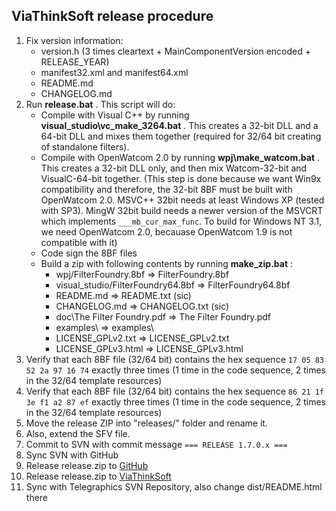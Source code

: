 
ViaThinkSoft release procedure
------------------------------

1. Fix version information:
	- version.h (3 times cleartext + MainComponentVersion encoded + RELEASE_YEAR)
	- manifest32.xml and manifest64.xml
	- README.md
	- CHANGELOG.md
2. Run **release.bat** . This script will do:
	- Compile with Visual C++ by running **visual_studio\vc_make_3264.bat** . This creates a 32-bit DLL and a 64-bit DLL and mixes them together (required for 32/64 bit creating of standalone filters).
	- Compile with OpenWatcom 2.0 by running **wpj\make_watcom.bat** . This creates a 32-bit DLL only, and then mix Watcom-32-bit and VisualC-64-bit together.
	  (This step is done because we want Win9x compatibility and therefore, the 32-bit 8BF must be built with OpenWatcom 2.0.
	  MSVC++ 32bit needs at least Windows XP (tested with SP3). MingW 32bit build needs a newer version of the MSVCRT which implements `___mb_cur_max_func`.
	  To build for Windows NT 3.1, we need OpenWatcom 2.0, becauase OpenWatcom 1.9 is not compatible with it)
	- Code sign the 8BF files
	- Build a zip with following contents by running **make_zip.bat** :
		- wpj/FilterFoundry.8bf             => FilterFoundry.8bf
		- visual_studio/FilterFoundry64.8bf => FilterFoundry64.8bf
		- README.md                         => README.txt (sic)
		- CHANGELOG.md                      => CHANGELOG.txt (sic)
		- doc\The Filter Foundry.pdf        => The Filter Foundry.pdf
		- examples\                         => examples\
		- LICENSE_GPLv2.txt                 => LICENSE_GPLv2.txt
		- LICENSE_GPLv3.html                => LICENSE_GPLv3.html
3. Verify that each 8BF file (32/64 bit) contains the hex sequence `17 05 83 52 2a 97 16 74` exactly three times (1 time in the code sequence, 2 times in the 32/64 template resources)
4. Verify that each 8BF file (32/64 bit) contains the hex sequence `86 21 1f 3e f1 a2 87 ef` exactly three times (1 time in the code sequence, 2 times in the 32/64 template resources)
5. Move the release ZIP into "releases/" folder and rename it.
6. Also, extend the SFV file.
7. Commit to SVN with commit message `=== RELEASE 1.7.0.x ===`
8. Sync SVN with GitHub
9. Release release.zip to [GitHub](https://github.com/danielmarschall/filter_foundry/releases/)
10. Release release.zip to [ViaThinkSoft](https://www.viathinksoft.com/projects/filter_foundry)
11. Sync with Telegraphics SVN Repository, also change dist/README.html there
